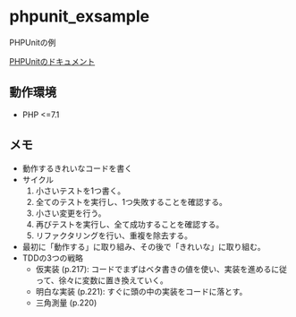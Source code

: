 # phpunit_exsample
PHPUnitの例

[PHPUnitのドキュメント](https://phpunit.de/manual/current/ja/index.html)

## 動作環境

* PHP <=7.1

## メモ
- 動作するきれいなコードを書く
- サイクル
    1. 小さいテストを1つ書く。
    2. 全てのテストを実行し、1つ失敗することを確認する。
    3. 小さい変更を行う。
    4. 再びテストを実行し、全て成功することを確認する。
    5. リファクタリングを行い、重複を除去する。
- 最初に「動作する」に取り組み、その後で「きれいな」に取り組む。
- TDDの3つの戦略
    - 仮実装 (p.217): コードでまずはベタ書きの値を使い、実装を進めるに従って、徐々に変数に置き換えていく。
    - 明白な実装 (p.221): すぐに頭の中の実装をコードに落とす。
    - 三角測量 (p.220)